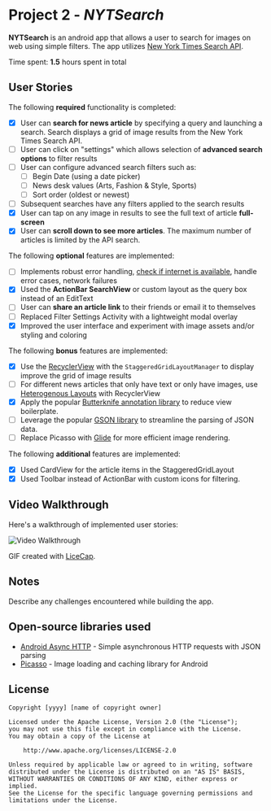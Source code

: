 # Project 2 - *NYTSearch*

**NYTSearch** is an android app that allows a user to search for images on web using simple filters. The app utilizes [New York Times Search API](http://developer.nytimes.com/docs/read/article_search_api_v2).

Time spent: **1.5** hours spent in total

## User Stories

The following **required** functionality is completed:

* [X] User can **search for news article** by specifying a query and launching a search. Search displays a grid of image results from the New York Times Search API.
* [ ] User can click on "settings" which allows selection of **advanced search options** to filter results
* [ ] User can configure advanced search filters such as:
  * [ ] Begin Date (using a date picker)
  * [ ] News desk values (Arts, Fashion & Style, Sports)
  * [ ] Sort order (oldest or newest)
* [ ] Subsequent searches have any filters applied to the search results
* [X] User can tap on any image in results to see the full text of article **full-screen**
* [X] User can **scroll down to see more articles**. The maximum number of articles is limited by the API search.

The following **optional** features are implemented:

* [ ] Implements robust error handling, [check if internet is available](http://guides.codepath.com/android/Sending-and-Managing-Network-Requests#checking-for-network-connectivity), handle error cases, network failures
* [X] Used the **ActionBar SearchView** or custom layout as the query box instead of an EditText
* [ ] User can **share an article link** to their friends or email it to themselves
* [ ] Replaced Filter Settings Activity with a lightweight modal overlay
* [X] Improved the user interface and experiment with image assets and/or styling and coloring

The following **bonus** features are implemented:

* [X] Use the [RecyclerView](http://guides.codepath.com/android/Using-the-RecyclerView) with the `StaggeredGridLayoutManager` to display improve the grid of image results
* [ ] For different news articles that only have text or only have images, use [Heterogenous Layouts](http://guides.codepath.com/android/Heterogenous-Layouts-inside-RecyclerView) with RecyclerView
* [X] Apply the popular [Butterknife annotation library](http://guides.codepath.com/android/Reducing-View-Boilerplate-with-Butterknife) to reduce view boilerplate.
* [ ] Leverage the popular [GSON library](http://guides.codepath.com/android/Using-Android-Async-Http-Client#decoding-with-gson-library) to streamline the parsing of JSON data.
* [ ] Replace Picasso with [Glide](http://inthecheesefactory.com/blog/get-to-know-glide-recommended-by-google/en) for more efficient image rendering.

The following **additional** features are implemented:

* [X] Used CardView for the article items in the StaggeredGridLayout
* [X] Used Toolbar instead of ActionBar with custom icons for filtering.

## Video Walkthrough

Here's a walkthrough of implemented user stories:

<img src='http://i.imgur.com/link/to/your/gif/file.gif' title='Video Walkthrough' width='' alt='Video Walkthrough' />

GIF created with [LiceCap](http://www.cockos.com/licecap/).

## Notes

Describe any challenges encountered while building the app.

## Open-source libraries used

- [Android Async HTTP](https://github.com/loopj/android-async-http) - Simple asynchronous HTTP requests with JSON parsing
- [Picasso](http://square.github.io/picasso/) - Image loading and caching library for Android

## License

    Copyright [yyyy] [name of copyright owner]

    Licensed under the Apache License, Version 2.0 (the "License");
    you may not use this file except in compliance with the License.
    You may obtain a copy of the License at

        http://www.apache.org/licenses/LICENSE-2.0

    Unless required by applicable law or agreed to in writing, software
    distributed under the License is distributed on an "AS IS" BASIS,
    WITHOUT WARRANTIES OR CONDITIONS OF ANY KIND, either express or implied.
    See the License for the specific language governing permissions and
    limitations under the License.

